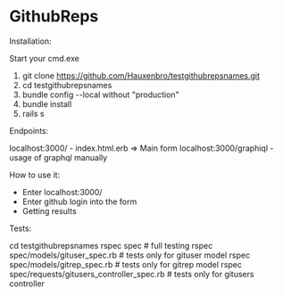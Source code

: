 # GithubReps

Installation:

Start your cmd.exe
1) git clone https://github.com/Hauxenbro/testgithubrepsnames.git
2) cd testgithubrepsnames
3) bundle config --local without "production"
4) bundle install
5) rails s

Endpoints:

localhost:3000/ - index.html.erb => Main form
localhost:3000/graphiql - usage of graphql manually

How to use it:

- Enter localhost:3000/
- Enter github login into the form
- Getting results

Tests:

cd testgithubrepsnames
rspec spec # full testing
rspec spec/models/gituser_spec.rb # tests only for gituser model
rspec spec/models/gitrep_spec.rb # tests only for gitrep model
rspec spec/requests/gitusers_controller_spec.rb # tests only for gitusers controller


